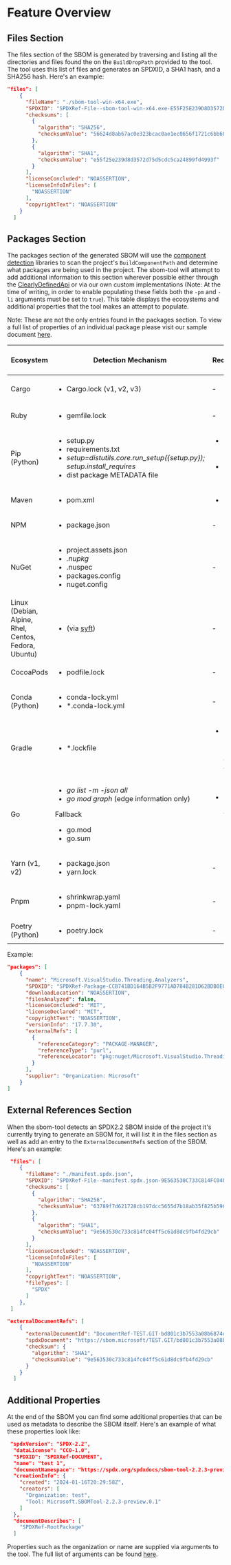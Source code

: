 # Feature Overview

## Files Section

The files section of the SBOM is generated by traversing and listing all the directories and files found the on the `BuildDropPath` provided to the tool. The tool uses this list of files and generates an SPDXID, a SHA1 hash, and a SHA256 hash. Here's an example:

```json
"files": [
    {
      "fileName": "./sbom-tool-win-x64.exe",
      "SPDXID": "SPDXRef-File--sbom-tool-win-x64.exe-E55F25E239D8D3572D75D5CDC5CA24899FD4993F",
      "checksums": [
        {
          "algorithm": "SHA256",
          "checksumValue": "56624d8ab67ac0e323bcac0ae1ec0656f1721c6bb60640ecf9b30e861062aad5"
        },
        {
          "algorithm": "SHA1",
          "checksumValue": "e55f25e239d8d3572d75d5cdc5ca24899fd4993f"
        }
      ],
      "licenseConcluded": "NOASSERTION",
      "licenseInfoInFiles": [
        "NOASSERTION"
      ],
      "copyrightText": "NOASSERTION"
    }
  ]
```

## Packages Section

The packages section of the generated SBOM will use the [component detection](https://github.com/microsoft/component-detection) libraries to scan the project's `BuildComponentPath` and determine what packages are being used in the project. The sbom-tool will attempt to add additional information to this section wherever possible either through the [ClearlyDefinedApi](https://github.com/clearlydefined/clearlydefined) or via our own custom implementations (Note: At the time of writing, in order to enable populating these fields both the `-pm` and `-li` arguments must be set to `true`). This table displays the ecosystems and additional properties that the tool makes an attempt to populate.

Note: These are not the only entries found in the packages section. To view a full list of properties of an individual package please visit our sample document [here](https://github.com/microsoft/sbom-tool/blob/main/samples/manifest.spdx.json).

| Ecosystem | Detection Mechanism | Requirements | License Concluded (Via ClearlyDefinedApi) | License Declared | Supplier
| - | - | - | - | - | - |
| Cargo | <ul><li>Cargo.lock (v1, v2, v3)</li></ul> | - | ✔ | ✔ (Via RustCli detector) | ✔ |
| Ruby | <ul><li>gemfile.lock</li></ul> | - | ✔ | ✔ | ✔ |
| Pip (Python) | <ul><li>setup.py</li><li>requirements.txt</li><li>*setup=distutils.core.run_setup({setup.py}); setup.install_requires*</li><li>dist package METADATA file</li></ul> | <ul><li>Python 2 or Python 3</li><li>Internet connection</li></ul> | ✔ | ✔ | ✔ |
| Maven | <ul><li>pom.xml</li></ul> | <ul><li>Maven</li></ul> | - | - | - |
| NPM | <ul><li>package.json</li></ul> | - | ✔ | ✔ | ✔ |
| NuGet | <ul><li>project.assets.json</li><li>*.nupkg</li><li>*.nuspec</li><li>packages.config</li><li>nuget.config</li></ul> | - | ✔ | ✔ | ✔ |
| Linux (Debian, Alpine, Rhel, Centos, Fedora, Ubuntu)| <ul><li>(via [syft](https://github.com/anchore/syft))</li></ul> | - | ✔ | - | ✔ |
| CocoaPods | <ul><li>podfile.lock</li></ul> | - | ✔ | - | - |
| Conda (Python) | <ul><li>conda-lock.yml</li><li>*.conda-lock.yml</li></ul> | - | - | - | - |
| Gradle | <ul><li>*.lockfile</li></ul> | <ul><li>Gradle 7 or prior using [Single File lock](https://docs.gradle.org/6.8.1/userguide/dependency_locking.html#single_lock_file_per_project)</li></ul> | - | - | - |
| Go | <ul><li>*go list -m -json all*</li><li>*go mod graph* (edge information only)</li></ul>Fallback</br><ul><li>go.mod</li><li>go.sum</li></ul> | <ul><li>Go 1.11+ (will fallback if not present)</li></ul> | - | - | - |
| Yarn (v1, v2) | <ul><li>package.json</li><li>yarn.lock</li></ul> | - | - | - | - |
| Pnpm | <ul><li>shrinkwrap.yaml</li><li>pnpm-lock.yaml</li></ul> | - | - | - | - |
| Poetry (Python) | <ul><li>poetry.lock</li><ul> | - | - | - | - |

Example:

```json
"packages": [
    {
      "name": "Microsoft.VisualStudio.Threading.Analyzers",
      "SPDXID": "SPDXRef-Package-CCB741BD164B5B2F9771AD784B281D62BDB0E0707EE703E76AF22BFFB4503941",
      "downloadLocation": "NOASSERTION",
      "filesAnalyzed": false,
      "licenseConcluded": "MIT",
      "licenseDeclared": "MIT",
      "copyrightText": "NOASSERTION",
      "versionInfo": "17.7.30",
      "externalRefs": [
        {
          "referenceCategory": "PACKAGE-MANAGER",
          "referenceType": "purl",
          "referenceLocator": "pkg:nuget/Microsoft.VisualStudio.Threading.Analyzers@17.7.30"
        }
      ],
      "supplier": "Organization: Microsoft"
    }
]
```

## External References Section

When the sbom-tool detects an SPDX2.2 SBOM inside of the project it's currently trying to generate an SBOM for, it will list it in the files section as well as add an entry to the `ExternalDocumentRefs` section of the SBOM. Here's an example:

```json
 "files": [
    {
      "fileName": "./manifest.spdx.json",
      "SPDXID": "SPDXRef-File--manifest.spdx.json-9E563530C733C814FC04FF5C61D8DC9FB4FD29CB",
      "checksums": [
        {
          "algorithm": "SHA256",
          "checksumValue": "63789f7d621728cb197dcc5655d7b18ab35f825b596496e633b61291cfa00f4b"
        },
        {
          "algorithm": "SHA1",
          "checksumValue": "9e563530c733c814fc04ff5c61d8dc9fb4fd29cb"
        }
      ],
      "licenseConcluded": "NOASSERTION",
      "licenseInfoInFiles": [
        "NOASSERTION"
      ],
      "copyrightText": "NOASSERTION",
      "fileTypes": [
        "SPDX"
      ]
    },
 ]
```

```json
"externalDocumentRefs": [
    {
      "externalDocumentId": "DocumentRef-TEST.GIT-bd801c3b7553a08b6874d6bc129203c5a8a95a04-f3bca9cb-67f5-1320-d17e-188a244fc472-1.0-9e563530c733c814fc04ff5c61d8dc9fb4fd29cb",
      "spdxDocument": "https://sbom.microsoft/TEST.GIT/bd801c3b7553a08b6874d6bc129203c5a8a95a04/f3bca9cb-67f5-1320-d17e-188a244fc472/1.0/fa0d13e3-0136-4cc8-af85-622c04063a0f",
      "checksum": {
        "algorithm": "SHA1",
        "checksumValue": "9e563530c733c814fc04ff5c61d8dc9fb4fd29cb"
      }
    }
  ]
```

## Additional Properties

At the end of the SBOM you can find some additional properties that can be used as metadata to describe the SBOM itself. Here's an example of what these properties look like:

```json
 "spdxVersion": "SPDX-2.2",
  "dataLicense": "CC0-1.0",
  "SPDXID": "SPDXRef-DOCUMENT",
  "name": "test 1",
  "documentNamespace": "https://spdx.org/spdxdocs/sbom-tool-2.2.3-preview.0.1-d05da109-fdf8-479e-8a40-9efacd439647/test/1/c5lYxP0T1EyYvj3i5lru3w",
  "creationInfo": {
    "created": "2024-01-16T20:29:58Z",
    "creators": [
      "Organization: test",
      "Tool: Microsoft.SBOMTool-2.2.3-preview.0.1"
    ]
  },
  "documentDescribes": [
    "SPDXRef-RootPackage"
  ]
```

Properties such as the organization or name are supplied via arguments to the tool. The full list of arguments can be found [here](https://github.com/microsoft/sbom-tool/blob/main/docs/sbom-tool-arguments.md).
